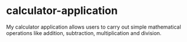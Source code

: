 # calculator-application
My calculator application allows users to carry out simple mathematical operations like addition, subtraction, multiplication and division.
